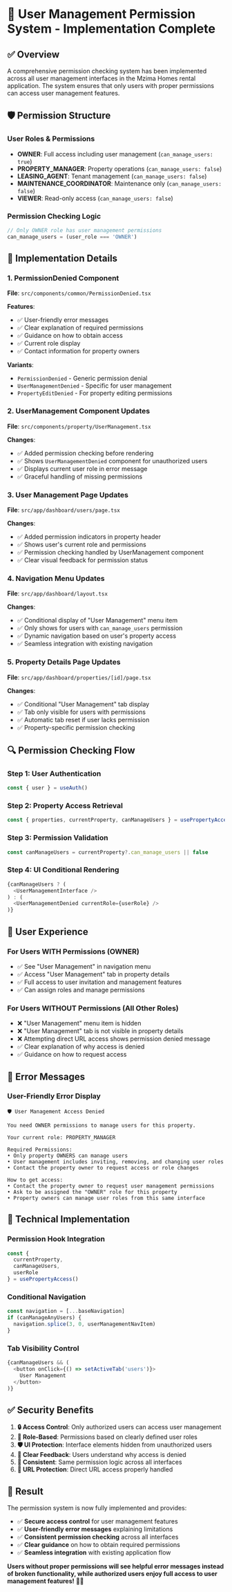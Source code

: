 # 🔐 **User Management Permission System - Implementation Complete**

## ✅ **Overview**

A comprehensive permission checking system has been implemented across all user management interfaces in the Mzima Homes rental application. The system ensures that only users with proper permissions can access user management features.

## 🛡️ **Permission Structure**

### **User Roles & Permissions**
- **OWNER**: Full access including user management (`can_manage_users: true`)
- **PROPERTY_MANAGER**: Property operations (`can_manage_users: false`)
- **LEASING_AGENT**: Tenant management (`can_manage_users: false`)
- **MAINTENANCE_COORDINATOR**: Maintenance only (`can_manage_users: false`)
- **VIEWER**: Read-only access (`can_manage_users: false`)

### **Permission Checking Logic**
```typescript
// Only OWNER role has user management permissions
can_manage_users = (user_role === 'OWNER')
```

## 🎯 **Implementation Details**

### **1. PermissionDenied Component**
**File**: `src/components/common/PermissionDenied.tsx`

**Features**:
- ✅ User-friendly error messages
- ✅ Clear explanation of required permissions
- ✅ Guidance on how to obtain access
- ✅ Current role display
- ✅ Contact information for property owners

**Variants**:
- `PermissionDenied` - Generic permission denial
- `UserManagementDenied` - Specific for user management
- `PropertyEditDenied` - For property editing permissions

### **2. UserManagement Component Updates**
**File**: `src/components/property/UserManagement.tsx`

**Changes**:
- ✅ Added permission checking before rendering
- ✅ Shows `UserManagementDenied` component for unauthorized users
- ✅ Displays current user role in error message
- ✅ Graceful handling of missing permissions

### **3. User Management Page Updates**
**File**: `src/app/dashboard/users/page.tsx`

**Changes**:
- ✅ Added permission indicators in property header
- ✅ Shows user's current role and permissions
- ✅ Permission checking handled by UserManagement component
- ✅ Clear visual feedback for permission status

### **4. Navigation Menu Updates**
**File**: `src/app/dashboard/layout.tsx`

**Changes**:
- ✅ Conditional display of "User Management" menu item
- ✅ Only shows for users with `can_manage_users` permission
- ✅ Dynamic navigation based on user's property access
- ✅ Seamless integration with existing navigation

### **5. Property Details Page Updates**
**File**: `src/app/dashboard/properties/[id]/page.tsx`

**Changes**:
- ✅ Conditional "User Management" tab display
- ✅ Tab only visible for users with permissions
- ✅ Automatic tab reset if user lacks permission
- ✅ Property-specific permission checking

## 🔍 **Permission Checking Flow**

### **Step 1: User Authentication**
```typescript
const { user } = useAuth()
```

### **Step 2: Property Access Retrieval**
```typescript
const { properties, currentProperty, canManageUsers } = usePropertyAccess()
```

### **Step 3: Permission Validation**
```typescript
const canManageUsers = currentProperty?.can_manage_users || false
```

### **Step 4: UI Conditional Rendering**
```typescript
{canManageUsers ? (
  <UserManagementInterface />
) : (
  <UserManagementDenied currentRole={userRole} />
)}
```

## 📱 **User Experience**

### **For Users WITH Permissions (OWNER)**
- ✅ See "User Management" in navigation menu
- ✅ Access "User Management" tab in property details
- ✅ Full access to user invitation and management features
- ✅ Can assign roles and manage permissions

### **For Users WITHOUT Permissions (All Other Roles)**
- ❌ "User Management" menu item is hidden
- ❌ "User Management" tab is not visible in property details
- ❌ Attempting direct URL access shows permission denied message
- ✅ Clear explanation of why access is denied
- ✅ Guidance on how to request access

## 🚨 **Error Messages**

### **User-Friendly Error Display**
```
🛡️ User Management Access Denied

You need OWNER permissions to manage users for this property.

Your current role: PROPERTY_MANAGER

Required Permissions:
• Only property OWNERS can manage users
• User management includes inviting, removing, and changing user roles
• Contact the property owner to request access or role changes

How to get access:
• Contact the property owner to request user management permissions
• Ask to be assigned the "OWNER" role for this property
• Property owners can manage user roles from this same interface
```

## 🔧 **Technical Implementation**

### **Permission Hook Integration**
```typescript
const { 
  currentProperty, 
  canManageUsers, 
  userRole 
} = usePropertyAccess()
```

### **Conditional Navigation**
```typescript
const navigation = [...baseNavigation]
if (canManageAnyUsers) {
  navigation.splice(3, 0, userManagementNavItem)
}
```

### **Tab Visibility Control**
```typescript
{canManageUsers && (
  <button onClick={() => setActiveTab('users')}>
    User Management
  </button>
)}
```

## ✅ **Security Benefits**

1. **🔒 Access Control**: Only authorized users can access user management
2. **🎯 Role-Based**: Permissions based on clearly defined user roles
3. **🛡️ UI Protection**: Interface elements hidden from unauthorized users
4. **📝 Clear Feedback**: Users understand why access is denied
5. **🔄 Consistent**: Same permission logic across all interfaces
6. **🚫 URL Protection**: Direct URL access properly handled

## 🎉 **Result**

The permission system is now fully implemented and provides:
- ✅ **Secure access control** for user management features
- ✅ **User-friendly error messages** explaining limitations
- ✅ **Consistent permission checking** across all interfaces
- ✅ **Clear guidance** on how to obtain required permissions
- ✅ **Seamless integration** with existing application flow

**Users without proper permissions will see helpful error messages instead of broken functionality, while authorized users enjoy full access to user management features!** 🔐✨
